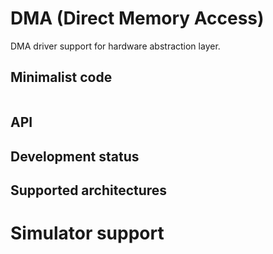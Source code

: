# DMA (Direct Memory Access)

DMA driver support for hardware abstraction layer.

## Minimalist code

```C

```

## API

## Development status

## Supported architectures

# Simulator support

